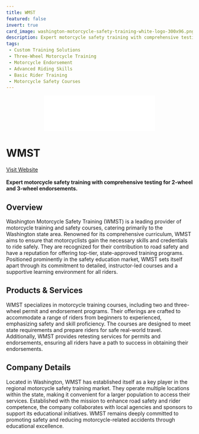 ```yaml
---
title: WMST
featured: false
invert: true
card_image: washington-motorcycle-safety-training-white-logo-300x96.png
description: Expert motorcycle safety training with comprehensive testing for 2-wheel and 3-wheel endorsements.
tags: 
 - Custom Training Solutions
 - Three-Wheel Motorcycle Training
 - Motorcycle Endorsement
 - Advanced Riding Skills
 - Basic Rider Training
 - Motorcycle Safety Courses
---
```


<div align="center">
<a href="https://gowmst.com/motorcycle-washington-motorcycle-safety-training-permit-endorsement-testing-dol-approved/motorcycle-safety-advance-permit-endorsement-beginner-classes/">
<img src="washington-motorcycle-safety-training-white-logo-300x96.png" alt="Logo" style="min-width: 200px; max-width: 600px; height: auto;" class="invert">
</a>
</div>

# WMST
<a href="https://gowmst.com/motorcycle-washington-motorcycle-safety-training-permit-endorsement-testing-dol-approved/motorcycle-safety-advance-permit-endorsement-beginner-classes/">Visit Website</a>
<br>
<br>
**Expert motorcycle safety training with comprehensive testing for 2-wheel and 3-wheel endorsements.**

## Overview
Washington Motorcycle Safety Training (WMST) is a leading provider of motorcycle training and safety courses, catering primarily to the Washington state area. Renowned for its comprehensive curriculum, WMST aims to ensure that motorcyclists gain the necessary skills and credentials to ride safely. They are recognized for their contribution to road safety and have a reputation for offering top-tier, state-approved training programs. Positioned prominently in the safety education market, WMST sets itself apart through its commitment to detailed, instructor-led courses and a supportive learning environment for all riders.
## Products & Services 
WMST specializes in motorcycle training courses, including two and three-wheel permit and endorsement programs. Their offerings are crafted to accommodate a range of riders from beginners to experienced, emphasizing safety and skill proficiency. The courses are designed to meet state requirements and prepare riders for safe real-world travel. Additionally, WMST provides retesting services for permits and endorsements, ensuring all riders have a path to success in obtaining their endorsements.
## Company Details 
Located in Washington, WMST has established itself as a key player in the regional motorcycle safety training market. They operate multiple locations within the state, making it convenient for a larger population to access their services. Established with the mission to enhance road safety and rider competence, the company collaborates with local agencies and sponsors to support its educational initiatives. WMST remains deeply committed to promoting safety and reducing motorcycle-related accidents through educational excellence.

